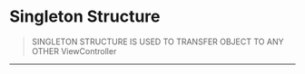 # Singleton Structure 

> SINGLETON STRUCTURE IS USED TO TRANSFER OBJECT TO ANY OTHER ViewController
---
 
